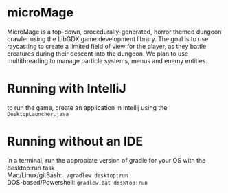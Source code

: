 # microMage

MicroMage is  a top-down, procedurally-generated, horror themed dungeon crawler using the LibGDX game development library. The goal is to use raycasting to create a limited field of view for the player, as they battle creatures during their descent into the dungeon. We plan to use multithreading to manage particle systems, menus and enemy entities.

# Running with IntelliJ
to run the game, create an application in intellij using the `DesktopLauncher.java`

# Running without an IDE
in a terminal, run the appropiate version of gradle for your OS with the desktop:run task  
Mac/Linux/gitBash: `./gradlew desktop:run`  
DOS-based/Powershell: `gradlew.bat desktop:run`
